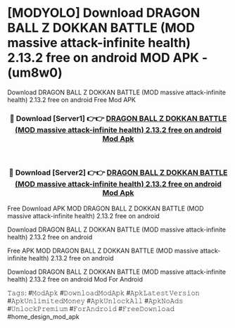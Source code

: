 # [MODYOLO] Download DRAGON BALL Z DOKKAN BATTLE (MOD massive attack-infinite health) 2.13.2 free on android MOD APK - (um8w0)
Download DRAGON BALL Z DOKKAN BATTLE (MOD massive attack-infinite health) 2.13.2 free on android Free Mod APK

<div align="center">
<h3>🔴 Download [Server1] 👉👉 <a href="https://apk-comot.site?title=DRAGON_BALL_Z_DOKKAN_BATTLE_(MOD_massive_attack-infinite_health)_2.13.2_free_on_android">DRAGON BALL Z DOKKAN BATTLE (MOD massive attack-infinite health) 2.13.2 free on android Mod Apk</a></h3><br>

<h3>🔴 Download [Server2] 👉👉 <a href="https://apk-comot.site?title=DRAGON_BALL_Z_DOKKAN_BATTLE_(MOD_massive_attack-infinite_health)_2.13.2_free_on_android">DRAGON BALL Z DOKKAN BATTLE (MOD massive attack-infinite health) 2.13.2 free on android Mod Apk</a></h3>
</div>


Free Download APK MOD DRAGON BALL Z DOKKAN BATTLE (MOD massive attack-infinite health) 2.13.2 free on android

Download DRAGON BALL Z DOKKAN BATTLE (MOD massive attack-infinite health) 2.13.2 free on android 

Free APK MOD DRAGON BALL Z DOKKAN BATTLE (MOD massive attack-infinite health) 2.13.2 free on android 

Download DRAGON BALL Z DOKKAN BATTLE (MOD massive attack-infinite health) 2.13.2 free on android Mod For Android

𝚃𝚊𝚐𝚜: #𝙼𝚘𝚍𝙰𝚙𝚔 #𝙳𝚘𝚠𝚗𝚕𝚘𝚊𝚍𝙼𝚘𝚍𝙰𝚙𝚔 #𝙰𝚙𝚔𝙻𝚊𝚝𝚎𝚜𝚝𝚅𝚎𝚛𝚜𝚒𝚘𝚗 #𝙰𝚙𝚔𝚄𝚗𝚕𝚒𝚖𝚒𝚝𝚎𝚍𝙼𝚘𝚗𝚎𝚢 #𝙰𝚙𝚔𝚄𝚗𝚕𝚘𝚌𝚔𝙰𝚕𝚕 #𝙰𝚙𝚔𝙽𝚘𝙰𝚍𝚜 #𝚄𝚗𝚕𝚘𝚌𝚔𝙿𝚛𝚎𝚖𝚒𝚞𝚖 #𝙵𝚘𝚛𝙰𝚗𝚍𝚛𝚘𝚒𝚍 #𝙵𝚛𝚎𝚎𝙳𝚘𝚠𝚗𝚕𝚘𝚊𝚍 #home_design_mod_apk